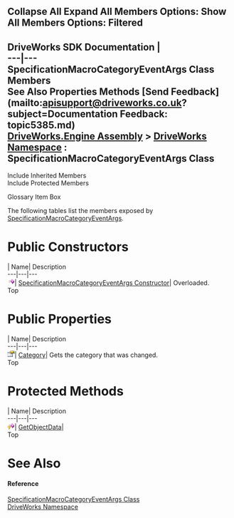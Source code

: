        

 Collapse All Expand All  Members Options: Show All  Members Options: Filtered   
---  
DriveWorks SDK Documentation  |   
---|---  
SpecificationMacroCategoryEventArgs Class Members   
See Also Properties Methods [Send Feedback](mailto:apisupport@driveworks.co.uk?subject=Documentation Feedback: topic5385.md)  
[DriveWorks.Engine Assembly](topic2156.md) > [DriveWorks Namespace](topic2159.md) : SpecificationMacroCategoryEventArgs Class  
---  
  
Include Inherited Members    
Include Protected Members  


Glossary Item Box

The following tables list the members exposed by [SpecificationMacroCategoryEventArgs](topic5385.md).

# Public Constructors

| Name| Description  
---|---|---  
![Public Constructor](dotnetimages/publicConstructor.gif)| [SpecificationMacroCategoryEventArgs Constructor](topic5391.md)| Overloaded.   
Top

# Public Properties

| Name| Description  
---|---|---  
![Public Property](dotnetimages/publicProperty.gif)| [Category](topic5395.md)| Gets the category that was changed.   
Top

# Protected Methods

| Name| Description  
---|---|---  
![Protected Method](dotnetimages/protectedMethod.gif)| [GetObjectData](topic5394.md)|   
Top

# See Also

#### Reference

[SpecificationMacroCategoryEventArgs Class](topic5385.md)   
[DriveWorks Namespace](topic2159.md)


